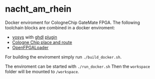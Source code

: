 # nacht_am_rhein
Docker enviroment for CologneChip GateMate FPGA. The following toolchain blocks are combined in a docker enviroment:

- [yosys](https://github.com/YosysHQ/yosys.git) with [ghdl](https://github.com/ghdl/ghdl.git) [plugin](https://github.com/ghdl/ghdl-yosys-plugin.git)
- [Cologne Chip place and route](https://colognechip.com/downloads/cc-toolchain-linux.zip)
- [OpenFPGALoader](https://github.com/trabucayre/openFPGALoader.git)

For building the enviroment simply run ```./build_docker.sh```.

The enviroment can be started with ```./run_docker.sh``` Then the ```workspace``` folder will be mounted to ```/workspace```.
